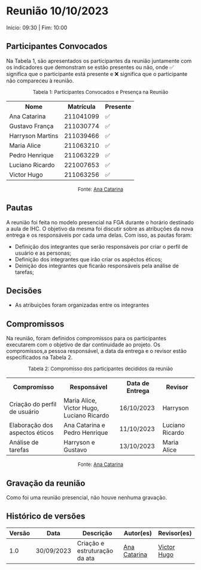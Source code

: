 # Reunião 10/10/2023

Início: 09:30 | Fim: 10:00

## Participantes Convocados

Na Tabela 1, são apresentados os participantes da reunião juntamente com os indicadores que demonstram se estão presentes ou não, onde ✅ significa que o participante está presente e ❌ significa que o participante não compareceu à reunião.

<center>

<font size="2"><p style="text-align: center">Tabela 1: Participantes Convocados e Presença na Reunião</p></font>

<table align="center">
  <tr>
    <th>Nome</th><th>Matrícula</th><th>Presente</th>
  </tr>
  <tr><td>Ana Catarina</td><td>211041099</td><td>✅</td></tr>
  <tr><td>Gustavo França</td><td>211030774</td><td>✅</td></tr>
  <tr><td>Harryson Martins</td><td>211039466</td><td>✅</td></tr>
  <tr><td>Maria Alice</td><td>211063210</td><td>✅</td></tr>
  <tr><td>Pedro Henrique</td><td>211063229</td><td>✅</td></tr>
  <tr><td>Luciano Ricardo</td><td>221007653</td><td>✅</td></tr>
  <tr><td>Victor Hugo</td><td>211063256</td><td>✅</td></tr>
</table>

<font size="2"><p style="text-align: center">Fonte: [Ana Catarina](https://github.com/an4catarina)</p></font>

</center>



## Pautas

A reunião foi feita no modelo presencial na FGA durante o horário destinado a aula de IHC. O objetivo da mesma foi discutir sobre as atribuções da nova entrega e os responsáveis por cada uma delas. Com isso, as pautas foram:
- Definição dos integrantes que serão responsáveis por criar o perfil de usuário e as personas;
- Definição dos integrantes que irão criar os aspéctos éticos;
- Deinição dos integrantes que ficarão responsáveis pela análise de tarefas;

## Decisões

- As atribuições foram organizadas entre os integrantes

## Compromissos

Na reunião, foram definidos compromissos para os participantes executarem com o objetivo de dar continuidade ao projeto. Os compromissos,a pessoa responsável, a data da entrega e o revisor estão especificados na Tabela 2.

<center>

<font size="2"><p style="text-align: center">Tabela 2: Compromisso dos participantes decididos da reunião</p></font>

<table>
  <tr>
    <th>Compromisso</th><th>Responsável</th><th>Data de Entrega</th><th>Revisor</th>
    </tr>
    <tr><td>Criação do perfil de usuário</td><td>Maria Alice, Victor Hugo, Luciano Ricardo</td><td>16/10/2023</td><td>Harryson</td>
    </tr><tr><td>Elaboração dos aspectos éticos</td><td>Ana Catarina e Pedro Henrique</td><td>11/10/2023</td><td>Luciano Ricardo</td>
    </tr><tr><td>Análise de tarefas</td><td>Harryson e Gustavo</td><td>13/10/2023</td><td>Maria Alice</td>
</table>

<font size="2"><p style="text-align: center">Fonte: [Ana Catarina](https://github.com/an4catarina)</p></font>

</center>



## Gravação da reunião

Como foi uma reunião presencial, não houve nenhuma gravação.

## Histórico de versões

| Versão |    Data    | Descrição                     | Autor(es)                                      | Revisor(es)                                   |
| ------ | :--------: | ----------------------------- | ---------------------------------------------- | --------------------------------------------- |
| 1.0    | 30/09/2023 | Criação e estruturação da ata | [Ana Catarina](https://github.com/an4catarina) | [Victor Hugo](https://github.com/ViictorHugoo)|
